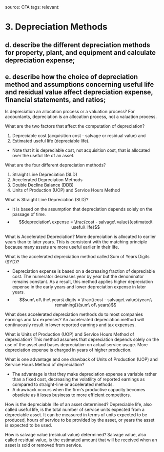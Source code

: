 source: CFA
tags: 
relevant: 

# 3. Depreciation Methods

## d. describe the different depreciation methods for property, plant, and equipment and calculate depreciation expense;
## e. describe how the choice of depreciation method and assumptions concerning useful life and residual value affect depreciation expense, financial statements, and ratios;

Is depreciation an allocation process or a valuation process?
For accountants, depreciation is an allocation process, not a valuation process.

What are the two factors that affect the computation of depreciation?
1. Depreciable cost (acquisition cost - salvage or residual value) and 
2. Estimated useful life (depreciable life). 
- Note that it is depreciable cost, not acquisition cost, that is allocated over the useful life of an asset.

What are the four different depreciation methods?
1. Straight Line Depreciation (SLD)
2. Accelerated Depreciation Methods
3. Double Decline Balance (DDB)
4. Units of Production (UOP) and Service Hours Method

What is Straight Line Depreciation (SLD)?
- It is based on the assumption that depreciation depends solely on the passage of time. 
- $$depreciation\ expense = \frac{cost - salvage\ value}{estimated\ useful\ life}$$

What is Accelerated Depreciation?
More depreciation is allocated to earlier years than to later years. This is consistent with the matching principle because many assets are more useful earlier in their life.

What is the accelerated depreciation method called Sum of Years Digits (SYD)?
- Depreciation expense is based on a decreasing fraction of depreciable cost. The numerator decreases year by year but the denominator remains constant. As a result, this method applies higher depreciation expense in the early years and lower depreciation expense in later years.
- $$sum\ of\ the\ years\ digits = \frac{(cost - salvage\ value)(years\ remaining)}{sum\ of\ years}$$

What does accelerated depreciation methods do to most companies earnings and tax expenses?
An accelerated depreciation method will continuously result in lower reported earnings and tax expenses.

What is Units of Production (UOP) and Service Hours Method of depreciation?
This method assumes that depreciation depends solely on the use of the asset and bases depreciation on actual service usage. More depreciation expense is charged in years of higher production.

What is one advantage and one drawback of Units of Production (UOP) and Service Hours Method of depreciation?
- The advantage is that they make depreciation expense a variable rather than a fixed cost, decreasing the volatility of reported earnings as compared to straight-line or accelerated methods. 
- A drawback occurs when the firm's productive capacity becomes obsolete as it loses business to more efficient competitors.

How is the depreciable life of an asset determined?
Depreciable life, also called useful life, is the total number of service units expected from a depreciable asset. It can be measured in terms of units expected to be produced, hours of service to be provided by the asset, or years the asset is expected to be used.

How is salvage value (residual value) determined?
Salvage value, also called residual value, is the estimated amount that will be received when an asset is sold or removed from service.


